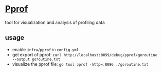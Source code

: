 # [Pprof](https://github.com/google/pprof)
tool for visualization and analysis of profiling data

## usage
- enable `infra/pprof` in `config.yml`
- get export of pprof: `curl http://localhost:8099/debug/pprof/goroutine --output goroutine.txt`
- visualize the pprof file: `go tool pprof -http=:8086 ./goroutine.txt`